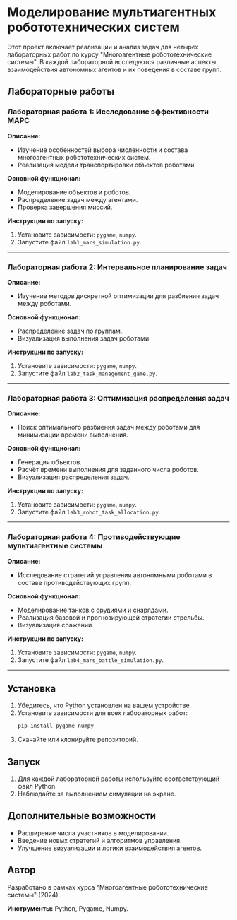 # Моделирование мультиагентных робототехнических систем

Этот проект включает реализации и анализ задач для четырёх лабораторных работ по курсу "Многоагентные робототехнические системы". В каждой лабораторной исследуются различные аспекты взаимодействия автономных агентов и их поведения в составе групп.

## Лабораторные работы

### Лабораторная работа 1: Исследование эффективности МАРС

**Описание:**
- Изучение особенностей выбора численности и состава многоагентных робототехнических систем.
- Реализация модели транспортировки объектов роботами.

**Основной функционал:**
- Моделирование объектов и роботов.
- Распределение задач между агентами.
- Проверка завершения миссий.

**Инструкции по запуску:**
1. Установите зависимости: `pygame`, `numpy`.
2. Запустите файл `lab1_mars_simulation.py`.

---

### Лабораторная работа 2: Интервальное планирование задач

**Описание:**
- Изучение методов дискретной оптимизации для разбиения задач между роботами.

**Основной функционал:**
- Распределение задач по группам.
- Визуализация выполнения задач роботами.

**Инструкции по запуску:**
1. Установите зависимости: `pygame`, `numpy`.
2. Запустите файл `lab2_task_management_game.py`.

---

### Лабораторная работа 3: Оптимизация распределения задач

**Описание:**
- Поиск оптимального разбиения задач между роботами для минимизации времени выполнения.

**Основной функционал:**
- Генерация объектов.
- Расчёт времени выполнения для заданного числа роботов.
- Визуализация распределения задач.

**Инструкции по запуску:**
1. Установите зависимости: `pygame`, `numpy`.
2. Запустите файл `lab3_robot_task_allocation.py`.

---

### Лабораторная работа 4: Противодействующие мультиагентные системы

**Описание:**
- Исследование стратегий управления автономными роботами в составе противодействующих групп.

**Основной функционал:**
- Моделирование танков с орудиями и снарядами.
- Реализация базовой и прогнозирующей стратегии стрельбы.
- Визуализация сражений.

**Инструкции по запуску:**
1. Установите зависимости: `pygame`, `numpy`.
2. Запустите файл `lab4_mars_battle_simulation.py`.

---

## Установка
1. Убедитесь, что Python установлен на вашем устройстве.
2. Установите зависимости для всех лабораторных работ:
   ```bash
   pip install pygame numpy
   ```
3. Скачайте или клонируйте репозиторий.

## Запуск
1. Для каждой лабораторной работы используйте соответствующий файл Python.
2. Наблюдайте за выполнением симуляции на экране.

## Дополнительные возможности
- Расширение числа участников в моделировании.
- Введение новых стратегий и алгоритмов управления.
- Улучшение визуализации и логики взаимодействия агентов.

## Автор
Разработано в рамках курса "Многоагентные робототехнические системы" (2024).

**Инструменты:** Python, Pygame, Numpy.

